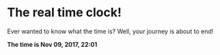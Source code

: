 # The real time clock!

Ever wanted to know what the time is? Well, your journey is about to end!

**The time is Nov 09, 2017, 22:01**